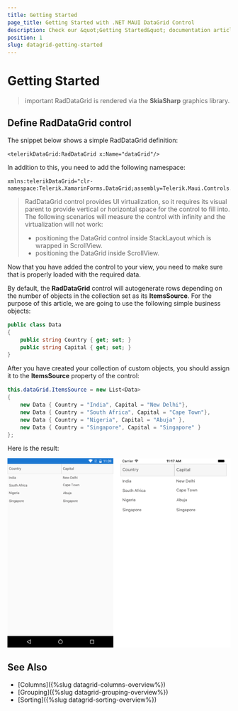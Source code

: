 ```yaml
---
title: Getting Started
page_title: Getting Started with .NET MAUI DataGrid Control
description: Check our &quot;Getting Started&quot; documentation article for Telerik DataGrid for .NET MAUI control.
position: 1
slug: datagrid-getting-started
---
```


# Getting Started

>important RadDataGrid is rendered via the **SkiaSharp** graphics library.

## Define RadDataGrid control

The snippet below shows a simple RadDataGrid definition:

```XAML	
<telerikDataGrid:RadDataGrid x:Name="dataGrid"/>
```

In addition to this, you need to add the following namespace:

```XAML
xmlns:telerikDataGrid="clr-namespace:Telerik.XamarinForms.DataGrid;assembly=Telerik.Maui.Controls.Compatibility"
```	

> RadDataGrid control provides UI virtualization, so it requires its visual parent to provide vertical or horizontal space for the control to fill into. The following scenarios will measure the control with infinity and the virtualization will not work:
>	* positioning the DataGrid control inside StackLayout which is wrapped in ScrollView.
>	* positioning the DataGrid inside ScrollView.

Now that you have added the control to your view, you need to make sure that is properly loaded with the required data. 

By default, the **RadDataGrid** control will autogenerate rows depending on the number of objects in the collection set as its **ItemsSource**. For the purpose of this article, we are going to use the following simple business objects:

```C#
public class Data
{
	public string Country { get; set; }
	public string Capital { get; set; }
}
```

After you have created your collection of custom objects, you should assign it to the **ItemsSource** property of the control:

```C#
this.dataGrid.ItemsSource = new List<Data>
{
	new Data { Country = "India", Capital = "New Delhi"},
	new Data { Country = "South Africa", Capital = "Cape Town"},
	new Data { Country = "Nigeria", Capital = "Abuja" },
	new Data { Country = "Singapore", Capital = "Singapore" } 
};
```

Here is the result:

![datagrid-itemssource](images/datagrid-itemssource.png)

## See Also

- [Columns]({%slug datagrid-columns-overview%})
- [Grouping]({%slug datagrid-grouping-overview%})
- [Sorting]({%slug datagrid-sorting-overview%})